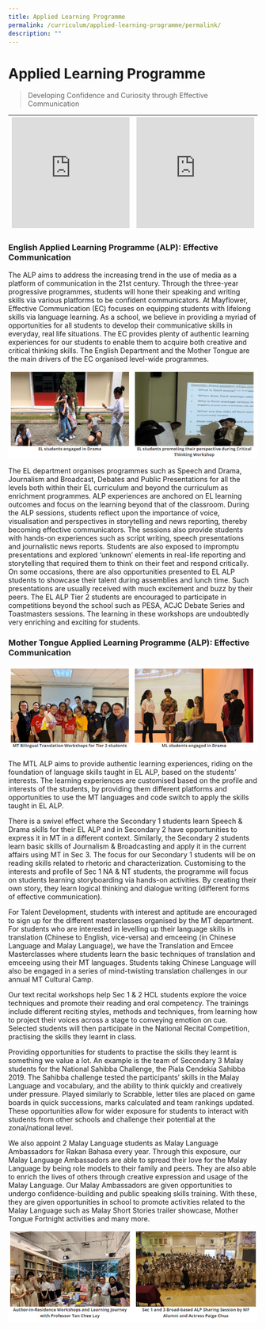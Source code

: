 ```yaml
---
title: Applied Learning Programme
permalink: /curriculum/applied-learning-programme/permalink/
description: ""
---
```

Applied Learning Programme
==========================


> Developing Confidence and Curiosity through Effective Communication

| <iframe width="100%" height="224" src="https://www.youtube.com/embed/oCflse0lHfU" title="MFSS: EL Applied Learning Programme - Effective Communications" frameborder="0" allow="accelerometer; autoplay; clipboard-write; encrypted-media; gyroscope; picture-in-picture" allowfullscreen></iframe> 	| <iframe width="100%" height="224" src="https://www.youtube.com/embed/uyZ6d-Ts-cc" title="MFSS: Mother Tongue Applied Learning Programme 2020" frameborder="0" allow="accelerometer; autoplay; clipboard-write; encrypted-media; gyroscope; picture-in-picture" allowfullscreen></iframe> 	|
|---	|---	|

### English Applied Learning Programme (ALP): Effective Communication

The ALP aims to address the increasing trend in the use of media as a platform of communication in the 21st century. Through the three-year progressive programmes, students will hone their speaking and writing skills via various platforms to be confident communicators. At Mayflower, Effective Communication (EC) focuses on equipping students with lifelong skills via language learning. As a school, we believe in providing a myriad of opportunities for all students to develop their communicative skills in everyday, real life situations. The EC provides plenty of authentic learning experiences for our students to enable them to acquire both creative and critical thinking skills. The English Department and the Mother Tongue are the main drivers of the EC organised level-wide programmes.

![](/images/alp1.png)

The EL department organises programmes such as Speech and Drama, Journalism and Broadcast, Debates and Public Presentations for all the levels both within their EL curriculum and beyond the curriculum as enrichment programmes. ALP experiences are anchored on EL learning outcomes and focus on the learning beyond that of the classroom. During the ALP sessions, students reflect upon the importance of voice, visualisation and perspectives in storytelling and news reporting, thereby becoming effective communicators. The sessions also provide students with hands-on experiences such as script writing, speech presentations and journalistic news reports. Students are also exposed to impromptu presentations and explored ‘unknown’ elements in real-life reporting and storytelling that required them to think on their feet and respond critically. On some occasions, there are also opportunities presented to EL ALP students to showcase their talent during assemblies and lunch time. Such presentations are usually received with much excitement and buzz by their peers. The EL ALP Tier 2 students are encouraged to participate in competitions beyond the school such as PESA, ACJC Debate Series and Toastmasters sessions. The learning in these workshops are undoubtedly very enriching and exciting for students.

### Mother Tongue Applied Learning Programme (ALP): Effective Communication

![](/images/alp2.png)

The MTL ALP aims to provide authentic learning experiences, riding on the foundation of language skills taught in EL ALP, based on the students’ interests. The learning experiences are customised based on the profile and interests of the students, by providing them different platforms and opportunities to use the MT languages and code switch to apply the skills taught in EL ALP.

There is a swivel effect where the Secondary 1 students learn Speech & Drama skills for their EL ALP and in Secondary 2 have opportunities to express it in MT in a different context. Similarly, the Secondary 2 students learn basic skills of Journalism & Broadcasting and apply it in the current affairs using MT in Sec 3. The focus for our Secondary 1 students will be on reading skills related to rhetoric and characterization. Customising to the interests and profile of Sec 1 NA & NT students, the programme will focus on students learning storyboarding via hands-on activities. By creating their own story, they learn logical thinking and dialogue writing (different forms of effective communication).

For Talent Development, students with interest and aptitude are encouraged to sign up for the different masterclasses organised by the MT department. For students who are interested in levelling up their language skills in translation (Chinese to English, vice-versa) and emceeing (in Chinese Language and Malay Language), we have the Translation and Emcee Masterclasses where students learn the basic techniques of translation and emceeing using their MT languages. Students taking Chinese Language will also be engaged in a series of mind-twisting translation challenges in our annual MT Cultural Camp.

Our text recital workshops help Sec 1 & 2 HCL students explore the voice techniques and promote their reading and oral competency. The trainings include different reciting styles, methods and techniques, from learning how to project their voices across a stage to conveying emotion on cue. Selected students will then participate in the National Recital Competition, practising the skills they learnt in class.

Providing opportunities for students to practise the skills they learnt is something we value a lot. An example is the team of Secondary 3 Malay students for the National Sahibba Challenge, the Piala Cendekia Sahibba 2019. The Sahibba challenge tested the participants’ skills in the Malay Language and vocabulary, and the ability to think quickly and creatively under pressure. Played similarly to Scrabble, letter tiles are placed on game boards in quick successions, marks calculated and team rankings updated. These opportunities allow for wider exposure for students to interact with students from other schools and challenge their potential at the zonal/national level.

We also appoint 2 Malay Language students as Malay Language Ambassadors for Rakan Bahasa every year. Through this exposure, our Malay Language Ambassadors are able to spread their love for the Malay Language by being role models to their family and peers. They are also able to enrich the lives of others through creative expression and usage of the Malay Language. Our Malay Ambassadors are given opportunities to undergo confidence-building and public speaking skills training. With these, they are given opportunities in school to promote activities related to the Malay Language such as Malay Short Stories trailer showcase, Mother Tongue Fortnight activities and many more.

![](/images/alp3.png)